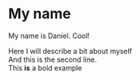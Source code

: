 <h1>My name</h1>	
<p>My name is Daniel. Cool!</p>
<p>Here I will describe a bit about myself<br>
And this is the second line.<br>
This <strong>is</strong> a bold example</p>
